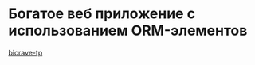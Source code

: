 # Богатое веб приложение с использованием ORM-элементов

[bicrave-tp](https://github.com/cyrillelamal/bicrave-tp)
